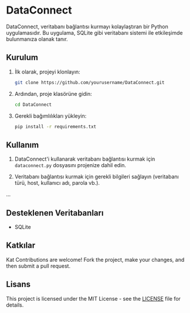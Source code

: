 # DataConnect

DataConnect, veritabanı bağlantısı kurmayı kolaylaştıran bir Python uygulamasıdır. Bu uygulama, SQLite gibi veritabanı sistemi ile etkileşimde bulunmanıza olanak tanır.

## Kurulum

1. İlk olarak, projeyi klonlayın:

    ```bash
    git clone https://github.com/yourusername/DataConnect.git
    ```

2. Ardından, proje klasörüne gidin:

    ```bash
    cd DataConnect
    ```

3. Gerekli bağımlılıkları yükleyin:

    ```bash
    pip install -r requirements.txt
    ```

## Kullanım

1. DataConnect'i kullanarak veritabanı bağlantısı kurmak için `dataconnect.py` dosyasını projenize dahil edin.

2. Veritabanı bağlantısı kurmak için gerekli bilgileri sağlayın (veritabanı türü, host, kullanıcı adı, parola vb.).

...

## Desteklenen Veritabanları

- SQLite

## Katkılar

Kat Contributions are welcome! Fork the project, make your changes, and then submit a pull request.

## Lisans

This project is licensed under the MIT License - see the [LICENSE](LICENSE) file for details.
